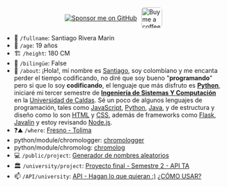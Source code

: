 <div style="display: flex; align-items: center; justify-content: center; margin: 10px 0; gap: 10px; max-height: 48px; height: 48px;">
  <a href="https://github.com/sponsors/tutosrive" target="_blank">
  <img src="https://img.shields.io/badge/Sponsor-%F0%9F%92%96%20tutosrive-orange?style=for-the-badge&logo=github" alt="Sponsor me on GitHub">
</a>
  <a href="https://www.buymeacoffee.com/tutosrive">
    <img 
      src="https://img.buymeacoffee.com/button-api/?text=Buy me a coffee&emoji=☕&slug=tutosrive&button_colour=FFDD00&font_colour=000000&font_family=Cookie&outline_colour=000000&coffee_colour=ffffff" 
      style="height: 48px; width: auto; object-fit: contain; border-radius: 6px;" 
      alt="Buy me a coffee button">
  </a>
</div>

- 👼 `/fullname`: Santiago Rivera Marin
- 👶 `/age`: 19 años
- 🏗️ `/height`: 180 CM
- 👅 `/bilingüe`: False
- 🤡 `/about`: ¡Hola!, mi nombre es [Santiago](https://www.instagram.com/santiago.riveramarin.524), soy colombiano y me encanta perder el tiempo codificando, no diré que soy bueno "**programando**" pero si que lo soy **codificando**, el lenguaje que más disfruto es [**Python**](https://www.python.org/), iniciaré mi tercer semestre de [**Ingeniería de Sistemas Y Computación**](https://ingenierias.ucaldas.edu.co/oferta-academica/ingenieria-de-sistemas-y-computacion/) en la [Universidad de Caldas](https://www.ucaldas.edu.co/). Sé un poco de algunos lenguajes de programación, tales como [JavaScript](https://developer.mozilla.org/es/docs/Web/JavaScript), [Python](https://www.python.org/), [Java](https://www.java.com/es/), y de estructura y diseño como lo son [HTML](https://developer.mozilla.org/es/docs/Web/HTML) y [CSS](https://developer.mozilla.org/es/docs/Web/CSS), además de frameworks como [Flask](https://flask.palletsprojects.com/en/stable/), [Javalin](https://javalin.io/) y estoy revisando [Node.js](https://nodejs.org/en).
- ❓⛰️ `/where`: [Fresno - Tolima](https://www.tolima.gov.co/tolima/informacion-general/turismo/2028-municipio-de-fresno)
- python/module/chromologger: [chromologger](https://tutosrive.github.io/chromologger/)
- python/module/chromolog: [chromolog](https://tutosrive.github.io/chromolog/)
- 💻 `/public/project`: [Generador de nombres aleatorios](https://random-names-srm.onrender.com/)
- 🏛️ `/university/project`: [Proyecto final - Semestre 2 - API TA](https://srm-ta.onrender.com/)
- 📫 `/API/university`: [API - Hagan lo que quieran :)](https://permanent-brittni-trg-d0f0aa2b.koyeb.app) [¿CÓMO USAR?](https://github.com/tutosrivegamerLQ/transportadora-andina)
